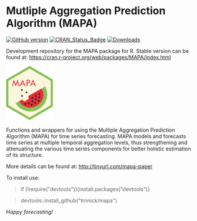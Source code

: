 Mutliple Aggregation Prediction Algorithm (MAPA)
=======
[![GitHub version](https://badge.fury.io/gh/trnnick%2Fmapa.svg)](https://badge.fury.io/gh/trnnick%2Fmapa)
[![CRAN_Status_Badge](http://www.r-pkg.org/badges/version/MAPA?color=blue)](https://CRAN.R-project.org/package=MAPA)
[![Downloads](http://cranlogs.r-pkg.org/badges/MAPA?color=blue)](https://CRAN.R-project.org/package=MAPA)


Development repository for the MAPA package for R.
Stable version can be found at: https://cran.r-project.org/web/packages/MAPA/index.html

<img src="https://github.com/trnnick/mapa/blob/4f3ecc96c06064a91e6f26651493c72ac9120abd/mapa-hex.PNG" height="150"/>

Functions and wrappers for using the Multiple Aggregation Prediction Algorithm (MAPA) for time series forecasting. MAPA models and forecasts time series at multiple temporal aggregation levels, thus strengthening and attenuating the various time series components for better holistic estimation of its structure. 

More details can be found at: http://tinyurl.com/mapa-paper


To install use:

> if (!require("devtools")){install.packages("devtools")}

> devtools::install_github("trnnick/mapa")

_Happy forecasting!_
